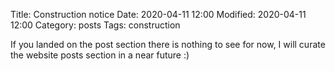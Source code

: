 Title: Construction notice
Date: 2020-04-11 12:00
Modified: 2020-04-11 12:00
Category: posts
Tags: construction

If you landed on the post section there is nothing to see for now, I will curate the website posts section in a near future :)

